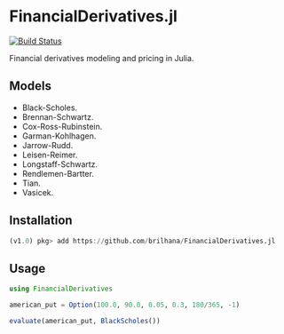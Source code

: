 # FinancialDerivatives.jl

[![Build Status](https://travis-ci.org/brilhana/FinancialDerivatives.jl.svg?branch=master)](https://travis-ci.org/brilhana/FinancialDerivatives.jl)

Financial derivatives modeling and pricing in Julia.

## Models

* Black-Scholes.
* Brennan-Schwartz.
* Cox-Ross-Rubinstein.
* Garman-Kohlhagen.
* Jarrow-Rudd.
* Leisen-Reimer.
* Longstaff-Schwartz.
* Rendlemen-Bartter.
* Tian.
* Vasicek.

## Installation

```julia
(v1.0) pkg> add https://github.com/brilhana/FinancialDerivatives.jl
```

## Usage

```julia
using FinancialDerivatives

american_put = Option(100.0, 90.0, 0.05, 0.3, 180/365, -1)

evaluate(american_put, BlackScholes())
```